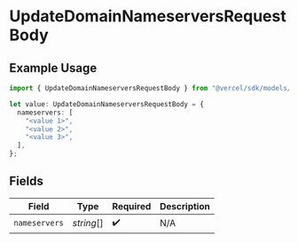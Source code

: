 # UpdateDomainNameserversRequestBody

## Example Usage

```typescript
import { UpdateDomainNameserversRequestBody } from "@vercel/sdk/models/updatedomainnameserversop.js";

let value: UpdateDomainNameserversRequestBody = {
  nameservers: [
    "<value 1>",
    "<value 2>",
    "<value 3>",
  ],
};
```

## Fields

| Field              | Type               | Required           | Description        |
| ------------------ | ------------------ | ------------------ | ------------------ |
| `nameservers`      | *string*[]         | :heavy_check_mark: | N/A                |